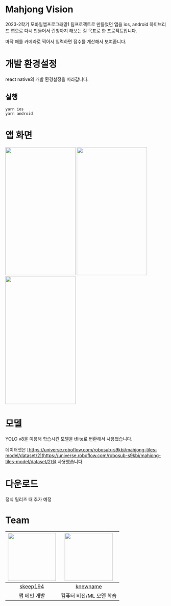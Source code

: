 # Mahjong Vision

2023-2학기 모바일앱프로그래밍1 팀프로젝트로 만들었던 앱을 ios, android 하이브리드 앱으로 다시 만들어서 런칭까지 해보는 걸 목표로 한 프로젝트입니다.

마작 패를 카메라로 찍어서 입력하면 점수를 계산해서 보여줍니다.

# 개발 환경설정

react native의 개발 환경설정을 따라갑니다.

## 실행

```
yarn ios
yarn android
```

# 앱 화면

<img src="https://github.com/user-attachments/assets/541f6b84-cf9e-4ade-8b45-70a611c199477" width=220 height=400/>
<img src="https://github.com/user-attachments/assets/1dca9702-05bc-4099-800a-7e397f7280c2" width=220 height=400/>
<img src="https://github.com/user-attachments/assets/145e32e7-0ed9-47e5-b330-ac68d22b3067" width=220 height=400/>

# 모델

YOLO v8을 이용해 학습시킨 모델을 tflite로 변환해서 사용했습니다.

데이터셋은 [https://universe.roboflow.com/robosub-s9kbi/mahjong-tiles-model/dataset/2](https://universe.roboflow.com/robosub-s9kbi/mahjong-tiles-model/dataset/2)을 사용했습니다.

# 다운로드

정식 릴리즈 때 추가 예정

# Team

| <img src="https://avatars.githubusercontent.com/u/48646456?v=4" width="150px" /> | <img src="https://avatars.githubusercontent.com/u/55625019?v=4" width="150px" /> |
| :------------------------------------------------------------------------------: | :------------------------------------------------------------------------------: |
|                     [skeep194](https://github.com/skeep194)                      |                     [knewname](https://github.com/knewname)                      |
|                                   앱 메인 개발                                   |                             컴퓨터 비전/ML 모델 학습                             |
